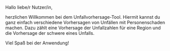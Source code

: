 Hallo liebe/r Nutzer/in,

herzlichen Willkommen bei dem Unfallvorhersage-Tool.
Hiermit kannst du ganz einfach verschiedene Vorhersagen von Unfällen mit Personenschaden machen.
Dazu zählt eine Vorhersage der Unfallzahlen für eine Region und die Vorhersage der schwere eines Unfalls.

Viel Spaß bei der Anwendung!
